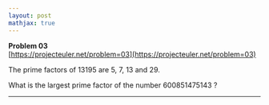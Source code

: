```yaml
---
layout: post
mathjax: true
---
```

**Problem 03**  
[https://projecteuler.net/problem=03](https://projecteuler.net/problem=03)

<p>The prime factors of 13195 are 5, 7, 13 and 29.</p>
<p>What is the largest prime factor of the number 600851475143 ?</p>


---
